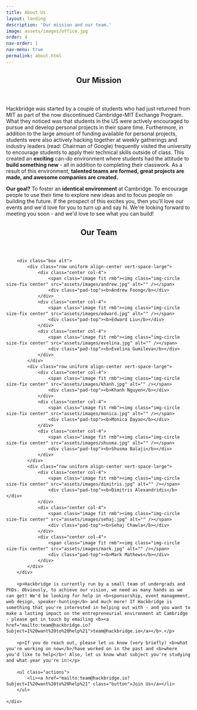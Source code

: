 ```yaml
---
title: About Us
layout: landing
description: 'Our mission and our team.'
image: assets/images/office.jpg
order: 4
nav-order: 1
nav-menu: true
permalink: about.html
---
```


<!-- Main -->
<div id="main">

<!-- One -->
<section id="one">
	<div class="inner">
		<header class="major">
			<h2>Our Mission</h2>
		</header>
		<p>Hackbridge was started by a couple of students who had just returned from MIT as part of the now discontinued Cambridge-MIT Exchange Program. What they noticed was that students in the US were actively encouraged to pursue and develop personal projects in their spare time. Furthermore, in addition to the large amount of funding available for personal projects, students were also actively hacking together at weekly gatherings and industry leaders (read: Chairman of Google) frequently visited the university to encourage students to apply their technical skills outside of class. This created an <b>exciting</b> can-do environment where students had the attitude to <b>build something new</b> - all in addition to completing their classwork. As a result of this environment, <b>talented teams are formed, great projects are made, and awesome companies are created.</b></p>
		<p><b>Our goal?</b> To foster an <b>identical environment</b> at Cambridge. To encourage people to use their time to explore new ideas and to focus people on building the future. If the prospect of this excites you, then you'll love our events and we'd love for you to turn up and say hi. We're looking forward to meeting you soon - and we'd love to see what you can build!</p>
	</div>
</section>
<section id = "two">
	<div class="inner" id ="team">
		<header class="major">
			<h2>Our Team</h2>
		</header>

		<div class="box alt">
			<div class="row uniform align-center vert-space-large">
				<div class="center col-4">
					<span class="image fit rmb"><img class="img-circle size-fix center" src="assets/images/andrew.jpg" alt="" /></span>
					<div class="pad-top"><b>Andrew Foong</b></div>
				</div>
				<div class="center col-4">
					<span class="image fit rmb"><img class="img-circle size-fix center" src="assets/images/edward.jpg" alt="" /></span>
					<div class="pad-top"><b>Edward Liu</b></div>
				</div>
				<div class="center col-4">
					<span class="image fit rmb"><img class="img-circle size-fix center" src="assets/images/evelina.jpg" alt="" /></span>
					<div class="pad-top"><b>Evelina Gumileva</b></div>
				</div>
			</div>
			<div class="row uniform align-center vert-space-large">
				<div class="center col-4">
					<span class="image fit rmb"><img class="img-circle size-fix center" src="assets/images/khanh.jpg" alt="" /></span>
					<div class="pad-top"><b>Khanh Nguyen</b></div>
				</div>
				<div class="center col-4">
					<span class="image fit rmb"><img class="img-circle size-fix center" src="assets/images/monica.jpg" alt="" /></span>
					<div class="pad-top"><b>Monica Dayao</b></div>
				</div>
				<div class="center col-4">
					<span class="image fit rmb"><img class="img-circle size-fix center" src="assets/images/shusma.jpg" alt="" /></span>
					<div class="pad-top"><b>Shusma Balaji</b></div>
				</div>
			</div>
			<div class="row uniform align-center vert-space-large">
				<div class="center col-4">
					<span class="image fit rmb"><img class="img-circle size-fix center" src="assets/images/dimitris.jpg" alt="" /></span>
					<div class="pad-top"><b>Dimitris Alexandridis</b></div>
				</div>
				<div class="center col-4">
					<span class="image fit rmb"><img class="img-circle size-fix center" src="assets/images/sehaj.jpg" alt="" /></span>
					<div class="pad-top"><b>Sehaj Chawla</b></div>
				</div>
				<div class="center col-4">
					<span class="image fit rmb"><img class="img-circle size-fix center" src="assets/images/mark.jpg" alt="" /></span>
					<div class="pad-top"><b>Mark Mathews</b></div>
				</div>
			</div>
		</div>

		<p>Hackbridge is currently run by a small team of undergrads and PhDs. Obviously, to achieve our vision, we need as many hands as we can get! We'd be looking for help in <b>sponsorship, event management, web design, speaker-hunting</b> and much more! If Hackbridge is something that you're interested in helping out with - and you want to make a lasting impact on the entrepreneurial environment at Cambridge - please get in touch by emailing <b><a href="mailto:team@hackbridge.io?Subject=I%20want%20to%20help%21">team@hackbridge.io</a></b>.</p>

		<p>If you do reach out, please let us know (very briefly) <b>what you're working on now</b>/have worked on in the past and <b>where you'd like to help</b>! Also, let us know what subject you're studying and what year you're in!</p>

		<ul class="actions">
			<li><a href="mailto:team@hackbridge.io?Subject=I%20want%20to%20help%21" class="button">Join Us</a></li>
		</ul>

	</div>
</section>

<!-- Two -->
<section id="two" class="spotlights">

</section>

</div>
